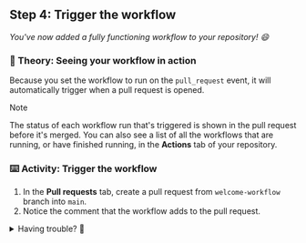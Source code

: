 ## Step 4: Trigger the workflow

_You've now added a fully functioning workflow to your repository! :smile:_

### 📖 Theory: Seeing your workflow in action

Because you set the workflow to run on the `pull_request` event, it will automatically trigger when a pull request is opened.

> [!NOTE]
> The status of each workflow run that's triggered is shown in the pull request before it's merged. You can also see a list of all the workflows that are running, or have finished running, in the **Actions** tab of your repository.

### ⌨️ Activity: Trigger the workflow

1. In the **Pull requests** tab, create a pull request from `welcome-workflow` branch into `main`.
1. Notice the comment that the workflow adds to the pull request.


<details>
<summary>Having trouble? 🤷</summary><br/>

- Check the **Actions** tab for workflow run details and errors.

</details>
